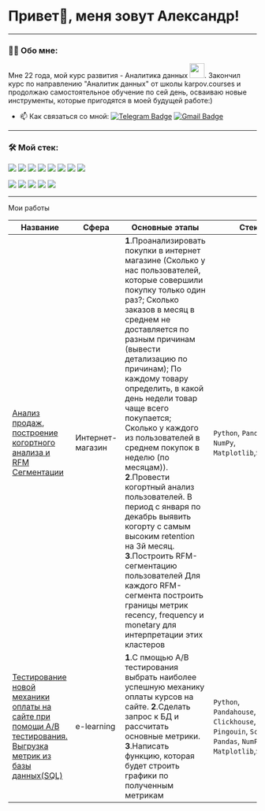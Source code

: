 

# Привет👋, меня зовут Александр!

---

### :man_technologist: Обо мне:

Мне 22 года, мой курс развития - Аналитика данных <img src="https://media1.giphy.com/media/v1.Y2lkPTc5MGI3NjExbW1zdDlmNnZhejlhcXNhczl4bmplbnhxODRveGxvdjNwaGRtYWwwaiZlcD12MV9pbnRlcm5hbF9naWZfYnlfaWQmY3Q9cw/Vf3ZKdillTMOOaOho0/giphy.gif" width="30px">. Закончил курс по направлению "Аналитик данных" от школы karpov.courses и продолжаю самостоятельное обучение по сей день, осваиваю новые инструменты, которые пригодятся в моей будущей работе:)


- :mailbox: Как связаться со мной: [![Telegram Badge](https://img.shields.io/badge/-AlexandrSemyagin-blue?style=flat&logo=Telegram&logoColor=white)](https://t.me/True_rust) [![Gmail Badge](https://img.shields.io/badge/-Gmail-red?style=flat&logo=Gmail&logoColor=white)](mailto:alexsemyaginfeed@gmail.com)

---


### 🛠 Мой стек:
<img src="https://img.shields.io/badge/python-ADD8E6?style=for-the-badge&logo=python&logoColor=708090"> <img src="https://img.shields.io/badge/pandas-ADD8E6?style=for-the-badge&logo=pandas&logoColor=708090"> <img src="https://img.shields.io/badge/numpy-ADD8E6?style=for-the-badge&logo=numpy&logoColor=708090"> <img src="https://img.shields.io/badge/scipy-ADD8E6?style=for-the-badge&logo=scipy&logoColor=708090"> <img src="https://img.shields.io/badge/seaborn-ADD8E6?style=for-the-badge&logo=seaborn&logoColor=708090"> <img src="https://img.shields.io/badge/plotly-ADD8E6?style=for-the-badge&logo=plotly&logoColor=708090"> <img src="https://img.shields.io/badge/mysql-ADD8E6?style=for-the-badge&logo=mysql&logoColor=708090"> <img src="https://img.shields.io/badge/postgresql-ADD8E6?style=for-the-badge&logo=postgresql&logoColor=708090">

<img src="https://img.shields.io/badge/clickhouse-ADD8E6?style=for-the-badge&logo=clickhouse&logoColor=708090"> <img src="https://img.shields.io/badge/git-ADD8E6?style=for-the-badge&logo=git&logoColor=708090"> <img src="https://img.shields.io/badge/apacheairflow-ADD8E6?style=for-the-badge&logo=apacheairflow&logoColor=708090"> <img src="https://img.shields.io/badge/powerbi-ADD8E6?style=for-the-badge&logo=powerbi&logoColor=708090"> <img src="https://img.shields.io/badge/tableau-ADD8E6?style=for-the-badge&logo=tableau&logoColor=708090"> 

---

Мои работы

|Название  |Сфера   |Основные этапы   |Стек   |
|---|---|---|---|
|[Анализ продаж, построение когортного анализа и RFM Сегментации](https://github.com/Alexandr-Semyagin/e-commerce_project/tree/main/E-commerce%20project) | Интернет-магазин |**1**.Проанализировать покупки в интернет магазине (Сколько у нас пользователей, которые совершили покупку только один раз?; Сколько заказов в месяц в среднем не доставляется по разным причинам (вывести детализацию по причинам); По каждому товару определить, в какой день недели товар чаще всего покупается;  Сколько у каждого из пользователей в среднем покупок в неделю (по месяцам)). **2**.Провести когортный анализ пользователей. В период с января по декабрь выявить когорту с самым высоким retention на 3й месяц. **3**.Построить RFM-сегментацию пользователей Для каждого RFM-сегмента построить границы метрик recency, frequency и monetary для интерпретации этих кластеров| `Python`, `Pandas`, `NumPy`, `Matplotlib`,`Seaborn`|
|[Тестирование новой механики оплаты на сайте при помощи A/B тестирования. Выгрузка метрик из базы данных(SQL)](https://github.com/Alexandr-Semyagin/A_B_test-SQL) | e-learning |**1**.С пмощью A/B тестирования выбрать наиболее успешную механику оплаты курсов на сайте. **2**.Сделать запрос к БД и рассчитать основные метрики. **3**.Написать функцию, которая будет строить графики по полученным метрикам| `Python`, `Pandahouse`, `Clickhouse`, `Pingouin`, `Scipy`, `Pandas`, `NumPy`, `Matplotlib`,`Seaborn`|





